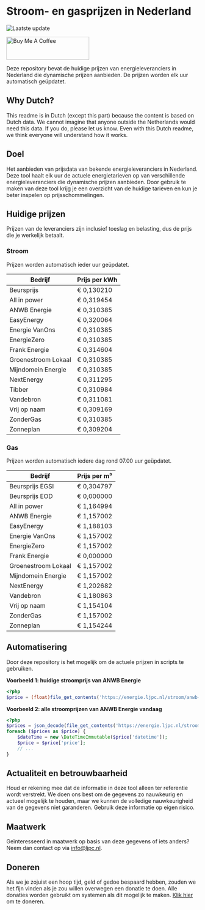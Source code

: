 # Stroom- en gasprijzen in Nederland

![Laatste update](https://img.shields.io/badge/laatste%20update-2024--01--04%2017%3A00%20CET-brightgreen)

<a href="https://www.buymeacoffee.com/Lars-" target="_blank"><img src="https://cdn.buymeacoffee.com/buttons/v2/default-orange.png" alt="Buy Me A Coffee" height="60" style="height: 60px !important;width: 217px !important;" ></a>

Deze repository bevat de huidige prijzen van energieleveranciers in Nederland die dynamische prijzen aanbieden. De prijzen worden elk uur automatisch geüpdatet.

## Why Dutch?

This readme is in Dutch (except this part) because the content is based on Dutch data. We cannot imagine that anyone outside the Netherlands would need this data. If you do, please let us know. Even with this Dutch readme, we think
everyone will understand how it works.

## Doel

Het aanbieden van prijsdata van bekende energieleveranciers in Nederland. Deze tool haalt elk uur de actuele energietarieven op van verschillende energieleveranciers die dynamische prijzen aanbieden. Door gebruik te maken van deze tool
krijg je een overzicht van de huidige tarieven en kun je beter inspelen op prijsschommelingen.

## Huidige prijzen

Prijzen van de leveranciers zijn inclusief toeslag en belasting, dus de prijs die je werkelijk betaalt.

### Stroom

Prijzen worden automatisch ieder uur geüpdatet.

 Bedrijf | Prijs per kWh 
---------|---------------
Beursprijs | € 0,130210
All in power | € 0,319454
ANWB Energie | € 0,310385
EasyEnergy | € 0,320064
Energie VanOns | € 0,310385
EnergieZero | € 0,310385
Frank Energie | € 0,314604
Groenestroom Lokaal | € 0,310385
Mijndomein Energie | € 0,310385
NextEnergy | € 0,311295
Tibber | € 0,310984
Vandebron | € 0,311081
Vrij op naam | € 0,309169
ZonderGas | € 0,310385
Zonneplan | € 0,309204


### Gas

Prijzen worden automatisch iedere dag rond 07.00 uur geüpdatet.

 Bedrijf | Prijs per m³ 
---------|--------------
Beursprijs EGSI | € 0,304797
Beursprijs EOD | € 0,000000
All in power | € 1,164994
ANWB Energie | € 1,157002
EasyEnergy | € 1,188103
Energie VanOns | € 1,157002
EnergieZero | € 1,157002
Frank Energie | € 0,000000
Groenestroom Lokaal | € 1,157002
Mijndomein Energie | € 1,157002
NextEnergy | € 1,202682
Vandebron | € 1,180863
Vrij op naam | € 1,154104
ZonderGas | € 1,157002
Zonneplan | € 1,154244


## Automatisering

Door deze repository is het mogelijk om de actuele prijzen in scripts te gebruiken.

**Voorbeeld 1: huidige stroomprijs van ANWB Energie**

```php
<?php
$price = (float)file_get_contents('https://energie.ljpc.nl/stroom/anwb-energie-nu.txt');

```

**Voorbeeld 2: alle stroomprijzen van ANWB Energie vandaag**

```php
<?php
$prices = json_decode(file_get_contents('https://energie.ljpc.nl/stroom/all-in-power-vandaag.json'),true);
foreach ($prices as $price) {
    $dateTime = new \DateTimeImmutable($price['datetime']);
    $price = $price['price'];
    // ...
}
```

## Actualiteit en betrouwbaarheid

Houd er rekening mee dat de informatie in deze tool alleen ter referentie wordt verstrekt. We doen ons best om de gegevens zo nauwkeurig en actueel mogelijk te houden, maar we kunnen de volledige nauwkeurigheid van de gegevens niet
garanderen. Gebruik deze informatie op eigen risico.

## Maatwerk

Geïnteresseerd in maatwerk op basis van deze gegevens of iets anders? Neem dan contact op
via [info@ljpc.nl](mailto:info@ljpc.nl?subject=Energie%20prijzen).

## Doneren

Als we je zojuist een hoop tijd, geld of gedoe bespaard hebben, zouden we het fijn vinden als je zou willen overwegen een
donatie te doen. Alle donaties worden gebruikt om systemen als dit mogelijk te
maken. [Klik hier](https://www.buymeacoffee.com/Lars-) om te doneren.
